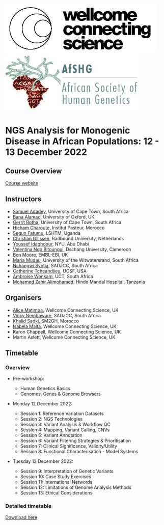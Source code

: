 ![plot](https://github.com/WCSCourses/Monogenic_Disease_AfSHG_2022/blob/main/CS%20logo%20image001.jpg)
![plot](https://github.com/WCSCourses/Monogenic_Disease_AfSHG_2022/blob/main/AfSGH.jpeg)

# NGS Analysis for Monogenic Disease in African Populations: 12 - 13 December 2022

## Course Overview

[Course website](https://coursesandconferences.wellcomeconnectingscience.org/event/ngs-analysis-for-monogenic-disease-in-african-populations-20221212/)

## Instructors
- [Samuel Adadey](https://www.researchgate.net/profile/Samuel-Adadey), University of Cape Town, South Africa
- [Bana Alamad](https://www.linkedin.com/in/bana-alamad-a98b79175/?originalSubdomain=uk), University of Oxford, UK
- [Gerrit Botha](https://coursesandconferences.wellcomeconnectingscience.org/event/ngs-analysis-for-monogenic-disease-in-african-populations-20221212/), University of Cape Town, South Africa
- [Hicham Charoute](https://www.linkedin.com/in/hicham-charoute-a3875862/?originalSubdomain=ma), Institut Pasteur, Morocco
- [Segun Fatumu](https://www.lshtm.ac.uk/aboutus/people/fatumo.segun), LSHTM, Uganda
- [Christian Gilissen](https://www.radboudumc.nl/en/people/christian-gilissen), Radbound University, Netherlands
- [Youssef Idaghdour](https://nyuad.nyu.edu/en/academics/divisions/science/faculty/youssef-idaghdour.html), NYU, Abu Dhabi
- [Valentina Ngo Bitoungui](https://coursesandconferences.wellcomeconnectingscience.org/event/ngs-analysis-for-monogenic-disease-in-african-populations-20221212/), Dschang University, Cameroon 
- [Ben Moore](https://www.ebi.ac.uk/people/person/benjamin-moore/), EMBL-EBI, UK
- [Maria Mudau](https://coursesandconferences.wellcomeconnectingscience.org/event/ngs-analysis-for-monogenic-disease-in-african-populations-20221212/), University of the Witwatersrand, South Africa
- [Nchangwi Syntia](https://www.sickleinafrica.org/article/84), SADaCC, South Africa
- [Catherine Tcheandjieu](https://profiles.ucsf.edu/catherine.tcheandjieugueliatcha), UCSF, USA
- [Ambroise Wonkam](http://www.idm.uct.ac.za/Ambroise_Wonkam), UCT, South Africa
- [Mohamed Zahir Alimohamed](https://inteafrica.org/news/interview-mohamed-zahir-alimohamed-research-coordinator-scientist-respond-africa/), Hindo Mandal Hospital, Tanzania

## Organisers
- [Alice Matimba](https://www.linkedin.com/in/alice-matimba-8805177/), Wellcome Connecting Science, UK
- [Vicky Nembaware](https://www.sickleinafrica.org/article/77), SADaCC, South Africa
- [Khalid Sadki](https://www.researchgate.net/profile/Khalid-Sadki), SM2GH, Morocco
- [Isabela Malta](https://www.linkedin.com/in/isabela-malta-754503162/), Wellcome Connecting Science, UK
- Karon Chappell, Wellcome Connecting Science, UK
- Martin Aslett, Wellcome Connecting Science, UK

## Timetable
### Overview
- Pre-workshop:
  - Human Genetics Basics
  - Genomes, Genes & Genome Browsers

- Monday 12 December 2022:
  - Session 1: Reference Variation Datasets
  - Session 2: NGS Technologies
  - Session 3: Variant Analysis & Workflow QC
  - Session 4: Mapping, Variant Calling, CNVs
  - Session 5: Variant Annotation
  - Session 6: Variant Filtering Strategies & Prioritisation 
  - Session 7: Clinical Significance, Validity/Utility
  - Session 8: Functional Characterisation - Model Systems

- Tuesday 13 December 2022:
  - Session 9: Interpretation of Genetic Variants
  - Session 10: Case Study Exercises
  - Session 11: International Networds
  - Session 12: Limitations of Genome Analysis Methods
  - Session 13: Ethical Considerations


### Detailed timetable

<!--- ![plot]() --->


 [Download here](https://github.com/WCSCourses/Monogenic_Disease_AfSHG_2022/blob/main/materials/NGS%20Analysis%20for%20Monogenic%20Diseases%20-%2012%20-%2013%20December%202022%20-%20Rabat%2C%20Morocco.pdf) 

